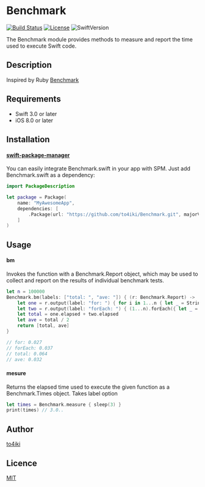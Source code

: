 # Benchmark

[![Build Status][status-image]][status-url]
[![License][license-image]][license-url]
![SwiftVersion][swift-version]

The Benchmark module provides methods to measure and report the time used to execute Swift code.

## Description
Inspired by Ruby [Benchmark](http://ruby-doc.org/stdlib-2.3.0/libdoc/benchmark/rdoc/Benchmark.html)

## Requirements
- Swift 3.0 or later
- iOS 8.0 or later

## Installation
#### [swift-package-manager](https://github.com/apple/swift-package-manager)
You can easily integrate Benchmark.swift in your app with SPM. Just add Benchmark.swift as a dependency:

```swift
import PackageDescription

let package = Package(
    name: "MyAwesomeApp",
    dependencies: [
        .Package(url: "https://github.com/to4iki/Benchmark.git", majorVersion: 0, minor: 1),
    ]
)
```

## Usage
#### bm
Invokes the function with a Benchmark.Report object, which may be used to collect and report on the results of individual benchmark tests.
```swift
let n = 100000
Benchmark.bm(labels: ["total: ", "ave: "]) { (r: Benchmark.Report) -> [TimeInterval] in
    let one = r.output(label: "for: ") { for i in 1...n { let _ = String(i) } }
    let two = r.output(label: "forEach: ") { (1...n).forEach({ let _ = String($0) }) }
    let total = one.elapsed + two.elapsed
    let ave = total / 2
    return [total, ave]
}

// for: 0.027
// forEach: 0.037
// total: 0.064
// ave: 0.032
```

#### mesure
Returns the elapsed time used to execute the given function as a Benchmark.Times object. Takes label option

```swift
let times = Benchmark.measure { sleep(3) }
print(times) // 3.0..
```

## Author

[to4iki](https://github.com/to4iki)

## Licence

[MIT](http://to4iki.mit-license.org/)

[status-url]: https://travis-ci.org/to4iki/Benchmark
[status-image]: https://travis-ci.org/to4iki/Benchmark.svg

[license-url]: http://to4iki.mit-license.org/
[license-image]: http://img.shields.io/badge/license-MIT-brightgreen.svg

[swift-version]: https://img.shields.io/badge/Swift-3.0-orange.svg
